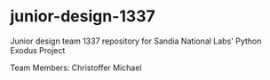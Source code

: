 # junior-design-1337
Junior design team 1337 repository for Sandia National Labs' Python Exodus Project

Team Members:
Christoffer
Michael